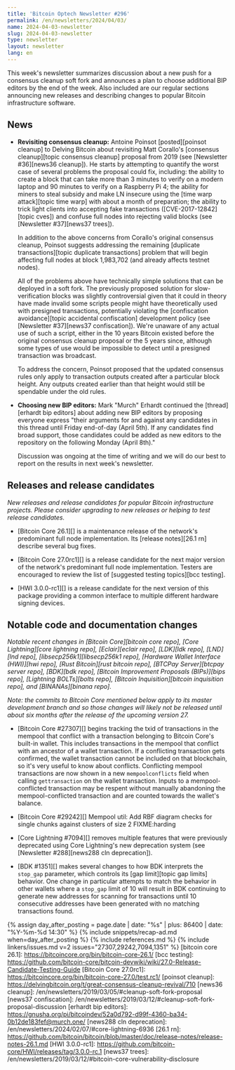 ```yaml
---
title: 'Bitcoin Optech Newsletter #296'
permalink: /en/newsletters/2024/04/03/
name: 2024-04-03-newsletter
slug: 2024-04-03-newsletter
type: newsletter
layout: newsletter
lang: en
---
```

This week's newsletter summarizes discussion about a new push for a
consensus cleanup soft fork and announces a plan to choose additional
BIP editors by the end of the week.  Also included are our regular
sections announcing new releases and describing changes to popular
Bitcoin infrastructure software.

## News

- **Revisiting consensus cleanup:** Antoine Poinsot [posted][poinsot
  cleanup] to Delving Bitcoin about revisiting Matt Corallo's [consensus
  cleanup][topic consensus cleanup] proposal from 2019 (see [Newsletter
  #36][news36 cleanup]).  He starts by attempting to quantify the worst
  case of several problems the proposal could fix, including: the
  ability to create a block that can take more than 3 minutes to verify
  on a modern laptop and 90 minutes to verify on a Raspberry Pi 4; the
  ability for miners to steal subsidy and make LN insecure using the
  [time warp attack][topic time warp] with about a month of
  preparation; the ability to trick light clients into accepting fake transactions
  ([CVE-2017-12842][topic cves]) and confuse full nodes into rejecting
  valid blocks (see [Newsletter #37][news37 trees]).

  In addition to the above concerns from Corallo's original consensus
  cleanup, Poinsot suggests addressing the remaining [duplicate
  transactions][topic duplicate transactions] problem that will begin affecting full
  nodes at block 1,983,702 (and already affects testnet nodes).

  All of the problems above have technically simple solutions that can
  be deployed in a soft fork.  The previously proposed solution for
  slow-verification blocks was slightly controversial given that it
  could in theory have made invalid some scripts people might have
  theoretically used with presigned transactions, potentially violating
  the [confiscation avoidance][topic accidental confiscation] development
  policy (see [Newsletter #37][news37 confiscation]).  We're unaware of
  any actual use of such a script, either in the 10 years Bitcoin
  existed before the original consensus cleanup proposal or the 5 years
  since, although some types of use would be impossible to detect until
  a presigned transaction was broadcast.

  To address the concern, Poinsot proposed that the updated consensus
  rules only apply to transaction outputs created after a particular
  block height.  Any outputs created earlier than that height would
  still be spendable under the old rules.

- **Choosing new BIP editors:** Mark "Murch" Erhardt continued the
  [thread][erhardt bip editors] about adding new BIP editors by
  proposing everyone express "their arguments for and against any
  candidates in this thread until Friday end-of-day (April 5th).  If any
  candidates find broad support, those candidates could be added as new
  editors to the repository on the following Monday (April 8th)."

    Discussion was ongoing at the time of writing and we will do our
    best to report on the results in next week's newsletter.

## Releases and release candidates

*New releases and release candidates for popular Bitcoin infrastructure
projects.  Please consider upgrading to new releases or helping to test
release candidates.*

- [Bitcoin Core 26.1][] is a maintenance release of the network's
  predominant full node implementation.  Its [release notes][26.1 rn]
  describe several bug fixes.

- [Bitcoin Core 27.0rc1][] is a release candidate for the next major
  version of the network's predominant full node implementation.
  Testers are encouraged to review the list of [suggested testing topics][bcc testing].

- [HWI 3.0.0-rc1][] is a release candidate for the next version of this
  package providing a common interface to multiple different hardware
  signing devices.

## Notable code and documentation changes

_Notable recent changes in [Bitcoin Core][bitcoin core repo], [Core
Lightning][core lightning repo], [Eclair][eclair repo], [LDK][ldk repo],
[LND][lnd repo], [libsecp256k1][libsecp256k1 repo], [Hardware Wallet
Interface (HWI)][hwi repo], [Rust Bitcoin][rust bitcoin repo], [BTCPay
Server][btcpay server repo], [BDK][bdk repo], [Bitcoin Improvement
Proposals (BIPs)][bips repo], [Lightning BOLTs][bolts repo],
[Bitcoin Inquisition][bitcoin inquisition repo], and [BINANAs][binana
repo]._

*Note: the commits to Bitcoin Core mentioned below apply to its master
development branch and so those changes will likely not be released
until about six months after the release of the upcoming version 27.*

- [Bitcoin Core #27307][] begins tracking the txid of transactions in
  the mempool that conflict with a transaction belonging to Bitcoin Core's
  built-in wallet.  This includes transactions in the mempool that
  conflict with an ancestor of a wallet transaction.  If a conflicting
  transaction gets confirmed, the wallet transaction cannot be included
  on that blockchain, so it's very useful to know about conflicts.
  Conflicting mempool transactions are now shown in a new
  `mempoolconflicts` field when calling `gettransaction` on the wallet
  transaction. Inputs to a mempool-conflicted transaction may be respent
  without manually abandoning the mempool-conflicted transaction and are
  counted towards the wallet's balance.

- [Bitcoin Core #29242][] Mempool util: Add RBF diagram checks for single chunks against clusters of size 2 FIXME:harding

- [Core Lightning #7094][] removes multiple features that were
  previously deprecated using Core Lightning's new deprecation system
  (see [Newsletter #288][news288 cln deprecation]).

- [BDK #1351][] makes several changes to how BDK interprets the
  `stop_gap` parameter, which controls its [gap limit][topic gap limits]
  behavior.  One change in particular attempts to match the behavior in
  other wallets where a `stop_gap` limit of 10 will result in BDK
  continuing to generate new addresses for scanning for transactions
  until 10 consecutive addresses have been generated with no matching
  transactions found.

{% assign day_after_posting = page.date | date: "%s" | plus: 86400 | date: "%Y-%m-%d 14:30" %}
{% include snippets/recap-ad.md when=day_after_posting %}
{% include references.md %}
{% include linkers/issues.md v=2 issues="27307,29242,7094,1351" %}
[bitcoin core 26.1]: https://bitcoincore.org/bin/bitcoin-core-26.1/
[bcc testing]: https://github.com/bitcoin-core/bitcoin-devwiki/wiki/27.0-Release-Candidate-Testing-Guide
[Bitcoin Core 27.0rc1]: https://bitcoincore.org/bin/bitcoin-core-27.0/test.rc1/
[poinsot cleanup]: https://delvingbitcoin.org/t/great-consensus-cleanup-revival/710
[news36 cleanup]: /en/newsletters/2019/03/05/#cleanup-soft-fork-proposal
[news37 confiscation]: /en/newsletters/2019/03/12/#cleanup-soft-fork-proposal-discussion
[erhardt bip editors]: https://gnusha.org/pi/bitcoindev/52a0d792-d99f-4360-ba34-0b12de183fef@murch.one/
[news288 cln deprecation]: /en/newsletters/2024/02/07/#core-lightning-6936
[26.1 rn]: https://github.com/bitcoin/bitcoin/blob/master/doc/release-notes/release-notes-26.1.md
[HWI 3.0.0-rc1]: https://github.com/bitcoin-core/HWI/releases/tag/3.0.0-rc.1
[news37 trees]: /en/newsletters/2019/03/12/#bitcoin-core-vulnerability-disclosure
